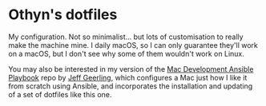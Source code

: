 # Othyn's dotfiles

My configuration. Not so minimalist... but lots of customisation to really make the machine mine. I daily macOS, so I can only guarantee they'll work on a macOS, but I don't see why some of them wouldn't work on Linux.

You may also be interested in my version of the [Mac Development Ansible Playbook](https://github.com/othyn/mac-dev-playbook) repo by [Jeff Geerling](https://github.com/geerlingguy), which configures a Mac just how I like it from scratch using Ansible, and incorporates the installation and updating of a set of dotfiles like this one.
